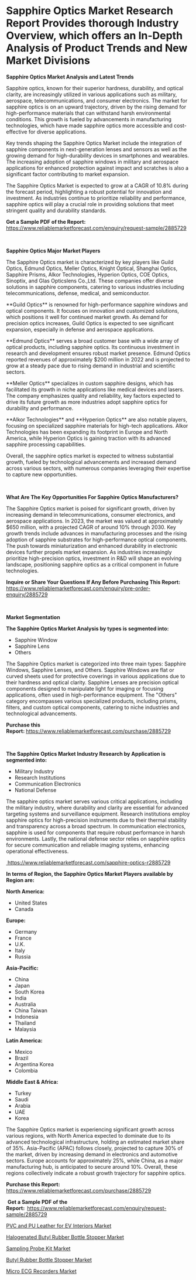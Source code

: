 <p><h1>Sapphire Optics Market Research Report Provides thorough Industry Overview, which offers an In-Depth Analysis of Product Trends and New Market Divisions</h1></p><p><strong>Sapphire Optics Market Analysis and Latest Trends</strong></p>
<p><p>Sapphire optics, known for their superior hardness, durability, and optical clarity, are increasingly utilized in various applications such as military, aerospace, telecommunications, and consumer electronics. The market for sapphire optics is on an upward trajectory, driven by the rising demand for high-performance materials that can withstand harsh environmental conditions. This growth is fueled by advancements in manufacturing technologies, which have made sapphire optics more accessible and cost-effective for diverse applications.</p><p>Key trends shaping the Sapphire Optics Market include the integration of sapphire components in next-generation lenses and sensors as well as the growing demand for high-durability devices in smartphones and wearables. The increasing adoption of sapphire windows in military and aerospace applications for enhanced protection against impact and scratches is also a significant factor contributing to market expansion. </p><p>The Sapphire Optics Market is expected to grow at a CAGR of 10.8% during the forecast period, highlighting a robust potential for innovation and investment. As industries continue to prioritize reliability and performance, sapphire optics will play a crucial role in providing solutions that meet stringent quality and durability standards.</p></p>
<p><strong>Get a Sample PDF of the Report:&nbsp;</strong> <a href="https://www.reliablemarketforecast.com/enquiry/request-sample/2885729?utm_campaign=1832&utm_medium=2&utm_source=Github&utm_content=ia&utm_term=13032025&utm_id=sapphire-optics">https://www.reliablemarketforecast.com/enquiry/request-sample/2885729</a></p>
<p>&nbsp;</p>
<p><strong>Sapphire Optics Major Market Players</strong></p>
<p><p>The Sapphire Optics market is characterized by key players like Guild Optics, Edmund Optics, Meller Optics, Knight Optical, Shanghai Optics, Sapphire Prisms, Alkor Technologies, Hyperion Optics, COE Optics, Sinoptix, and Glas Opticslens Co.,Ltd. These companies offer diverse solutions in sapphire components, catering to various industries including telecommunications, defense, medical, and semiconductor.</p><p>**Guild Optics** is renowned for high-performance sapphire windows and optical components. It focuses on innovation and customized solutions, which positions it well for continued market growth. As demand for precision optics increases, Guild Optics is expected to see significant expansion, especially in defense and aerospace applications.</p><p>**Edmund Optics** serves a broad customer base with a wide array of optical products, including sapphire optics. Its continuous investment in research and development ensures robust market presence. Edmund Optics reported revenues of approximately $200 million in 2022 and is projected to grow at a steady pace due to rising demand in industrial and scientific sectors.</p><p>**Meller Optics** specializes in custom sapphire designs, which has facilitated its growth in niche applications like medical devices and lasers. The company emphasizes quality and reliability, key factors expected to drive its future growth as more industries adopt sapphire optics for durability and performance.</p><p>**Alkor Technologies** and **Hyperion Optics** are also notable players, focusing on specialized sapphire materials for high-tech applications. Alkor Technologies has been expanding its footprint in Europe and North America, while Hyperion Optics is gaining traction with its advanced sapphire processing capabilities.</p><p>Overall, the sapphire optics market is expected to witness substantial growth, fueled by technological advancements and increased demand across various sectors, with numerous companies leveraging their expertise to capture new opportunities.</p></p>
<p>&nbsp;</p>
<p><strong>What Are The Key Opportunities For Sapphire Optics Manufacturers?</strong></p>
<p><p>The Sapphire Optics market is poised for significant growth, driven by increasing demand in telecommunications, consumer electronics, and aerospace applications. In 2023, the market was valued at approximately $650 million, with a projected CAGR of around 10% through 2030. Key growth trends include advances in manufacturing processes and the rising adoption of sapphire substrates for high-performance optical components. The push towards miniaturization and enhanced durability in electronic devices further propels market expansion. As industries increasingly prioritize high-precision optics, investment in R&D will shape an evolving landscape, positioning sapphire optics as a critical component in future technologies.</p></p>
<p><strong>Inquire or Share Your Questions If Any Before Purchasing This Report:</strong> <a href="https://www.reliablemarketforecast.com/enquiry/pre-order-enquiry/2885729?utm_campaign=1832&utm_medium=2&utm_source=Github&utm_content=ia&utm_term=13032025&utm_id=sapphire-optics">https://www.reliablemarketforecast.com/enquiry/pre-order-enquiry/2885729</a></p>
<p>&nbsp;</p>
<p><strong>Market Segmentation</strong></p>
<p><strong>The Sapphire Optics Market Analysis by types is segmented into:</strong></p>
<p><ul><li>Sapphire Window</li><li>Sapphire Lens</li><li>Others</li></ul></p>
<p><p>The Sapphire Optics market is categorized into three main types: Sapphire Windows, Sapphire Lenses, and Others. Sapphire Windows are flat or curved sheets used for protective coverings in various applications due to their hardness and optical clarity. Sapphire Lenses are precision optical components designed to manipulate light for imaging or focusing applications, often used in high-performance equipment. The "Others" category encompasses various specialized products, including prisms, filters, and custom optical components, catering to niche industries and technological advancements.</p></p>
<p><strong>Purchase this Report:&nbsp;</strong><a href="https://www.reliablemarketforecast.com/purchase/2885729?utm_campaign=1832&utm_medium=2&utm_source=Github&utm_content=ia&utm_term=13032025&utm_id=sapphire-optics">https://www.reliablemarketforecast.com/purchase/2885729</a></p>
<p>&nbsp;</p>
<p><strong>The Sapphire Optics Market Industry Research by Application is segmented into:</strong></p>
<p><ul><li>Military Industry</li><li>Research Institutions</li><li>Communication Electronics</li><li>National Defense</li></ul></p>
<p><p>The sapphire optics market serves various critical applications, including the military industry, where durability and clarity are essential for advanced targeting systems and surveillance equipment. Research institutions employ sapphire optics for high-precision instruments due to their thermal stability and transparency across a broad spectrum. In communication electronics, sapphire is used for components that require robust performance in harsh environments. Lastly, the national defense sector relies on sapphire optics for secure communication and reliable imaging systems, enhancing operational effectiveness.</p></p>
<p><a href="https://www.reliablemarketforecast.com/sapphire-optics-r2885729?utm_campaign=1832&utm_medium=2&utm_source=Github&utm_content=ia&utm_term=13032025&utm_id=sapphire-optics">&nbsp;https://www.reliablemarketforecast.com/sapphire-optics-r2885729</a></p>
<p><strong>In terms of Region, the Sapphire Optics Market Players available by Region are:</strong></p>
<p>
    <p> <strong> North America: </strong>
        <ul>
            <li>United States</li>
            <li>Canada</li>
        </ul>
        </p> 
    <p> <strong> Europe: </strong>
        <ul>
            <li>Germany</li>
            <li>France</li>
            <li>U.K.</li>
            <li>Italy</li>
            <li>Russia</li>
        </ul>
        </p> 
    <p> <strong> Asia-Pacific: </strong>
        <ul>
            <li>China</li>
            <li>Japan</li>
            <li>South Korea</li>
            <li>India</li>
            <li>Australia</li>
            <li>China Taiwan</li>
            <li>Indonesia</li>
            <li>Thailand</li>
            <li>Malaysia</li>
        </ul>
        </p> 
    <p> <strong> Latin America: </strong>
        <ul>
            <li>Mexico</li>
            <li>Brazil</li>
            <li>Argentina Korea</li>
            <li>Colombia</li>
        </ul>
        </p> 
    <p> <strong> Middle East & Africa: </strong>
        <ul>
            <li>Turkey</li>
            <li>Saudi</li>
            <li>Arabia</li>
            <li>UAE</li>
            <li>Korea</li>
        </ul>
    </p>
    </p>
<p><p>The Sapphire Optics market is experiencing significant growth across various regions, with North America expected to dominate due to its advanced technological infrastructure, holding an estimated market share of 35%. Asia-Pacific (APAC) follows closely, projected to capture 30% of the market, driven by increasing demand in electronics and automotive sectors. Europe accounts for approximately 25%, while China, as a major manufacturing hub, is anticipated to secure around 10%. Overall, these regions collectively indicate a robust growth trajectory for sapphire optics.</p></p>
<p><strong>Purchase this Report: </strong><a href="https://www.reliablemarketforecast.com/purchase/2885729?utm_campaign=1832&utm_medium=2&utm_source=Github&utm_content=ia&utm_term=13032025&utm_id=sapphire-optics">https://www.reliablemarketforecast.com/purchase/2885729</a></p>
<p>&nbsp;<strong>Get a Sample PDF of the Report:&nbsp;&nbsp;</strong><a href="https://www.reliablemarketforecast.com/enquiry/request-sample/2885729?utm_campaign=1832&utm_medium=2&utm_source=Github&utm_content=ia&utm_term=13032025&utm_id=sapphire-optics">https://www.reliablemarketforecast.com/enquiry/request-sample/2885729</a></p>
<p><strong></strong></p>
<p><p><a href="https://github.com/muskoaizahfi/Market-Research-Report-List-1/blob/main/pvc-and-pu-leather-for-ev-interiors-market.md?utm_campaign=1832&utm_medium=2&utm_source=Github&utm_content=ia&utm_term=13032025&utm_id=sapphire-optics">PVC and PU Leather for EV  Interiors Market</a></p><p><a href="https://github.com/lotoahshaiek/Market-Research-Report-List-1/blob/main/halogenated-butyl-rubber-bottle-stopper-market.md?utm_campaign=1832&utm_medium=2&utm_source=Github&utm_content=ia&utm_term=13032025&utm_id=sapphire-optics">Halogenated Butyl Rubber Bottle Stopper Market</a></p><p><a href="https://github.com/motosyuliq/Market-Research-Report-List-1/blob/main/sampling-probe-kit-market.md?utm_campaign=1832&utm_medium=2&utm_source=Github&utm_content=ia&utm_term=13032025&utm_id=sapphire-optics">Sampling Probe Kit Market</a></p><p><a href="https://github.com/nsmifidget3/Market-Research-Report-List-1/blob/main/butyl-rubber-bottle-stopper-market.md?utm_campaign=1832&utm_medium=2&utm_source=Github&utm_content=ia&utm_term=13032025&utm_id=sapphire-optics">Butyl Rubber Bottle Stopper Market</a></p><p><a href="https://github.com/thapabylers2/Market-Research-Report-List-1/blob/main/micro-ecg-recorders-market.md?utm_campaign=1832&utm_medium=2&utm_source=Github&utm_content=ia&utm_term=13032025&utm_id=sapphire-optics">Micro ECG Recorders Market</a></p></p>
